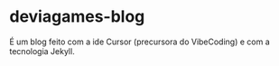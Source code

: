 # deviagames-blog
É um blog feito com a ide Cursor (precursora do VibeCoding) e com a tecnologia Jekyll.
